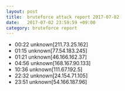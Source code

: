 ```yaml
---
layout: post
title:  bruteforce attack report 2017-07-02
date:   2017-07-02 23:59:59 +09:00
category: bruteforce report
---
```


* 00:22 unknown[211.73.25.162]
* 01:15 unknown[77.54.183.245]
* 01:21 unknown[46.166.162.37]
* 04:56 unknown[168.167.90.133]
* 10:36 unknown[111.67.192.5]
* 22:32 unknown[24.154.71.105]
* 23:51 unknown[54.166.187.96]
